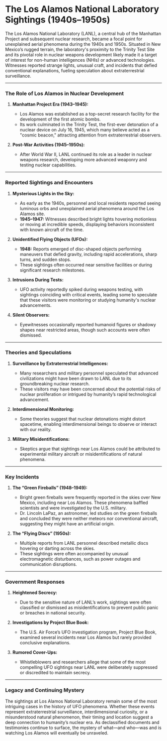 # The Los Alamos National Laboratory Sightings (1940s–1950s)

The Los Alamos National Laboratory (LANL), a central hub of the Manhattan Project and subsequent nuclear research, became a focal point for unexplained aerial phenomena during the 1940s and 1950s. Situated in New Mexico’s rugged terrain, the laboratory's proximity to the Trinity Test Site and its pivotal role in nuclear weapons development likely made it a target of interest for non-human intelligences (NHIs) or advanced technologies. Witnesses reported strange lights, unusual craft, and incidents that defied conventional explanations, fueling speculation about extraterrestrial surveillance.

---

### **The Role of Los Alamos in Nuclear Development**

1. **Manhattan Project Era (1943–1945):**
    
    - Los Alamos was established as a top-secret research facility for the development of the first atomic bombs.
    - Its work culminated in the Trinity Test, the first-ever detonation of a nuclear device on July 16, 1945, which many believe acted as a "cosmic beacon," attracting attention from extraterrestrial observers.
2. **Post-War Activities (1945–1950s):**
    
    - After World War II, LANL continued its role as a leader in nuclear weapons research, developing more advanced weaponry and testing nuclear capabilities.

---

### **Reported Sightings and Encounters**

1. **Mysterious Lights in the Sky:**
    
    - As early as the 1940s, personnel and local residents reported seeing luminous orbs and unexplained aerial phenomena around the Los Alamos site.
    - **1945–1947:** Witnesses described bright lights hovering motionless or moving at incredible speeds, displaying behaviors inconsistent with known aircraft of the time.
2. **Unidentified Flying Objects (UFOs):**
    
    - **1948:** Reports emerged of disc-shaped objects performing maneuvers that defied gravity, including rapid accelerations, sharp turns, and sudden stops.
    - These sightings often occurred near sensitive facilities or during significant research milestones.
3. **Intrusions During Tests:**
    
    - UFO activity reportedly spiked during weapons testing, with sightings coinciding with critical events, leading some to speculate that these visitors were monitoring or studying humanity's nuclear advancements.
4. **Silent Observers:**
    
    - Eyewitnesses occasionally reported humanoid figures or shadowy shapes near restricted areas, though such accounts were often dismissed.

---

### **Theories and Speculations**

1. **Surveillance by Extraterrestrial Intelligences:**
    
    - Many researchers and military personnel speculated that advanced civilizations might have been drawn to LANL due to its groundbreaking nuclear research.
    - These visitors may have been concerned about the potential risks of nuclear proliferation or intrigued by humanity’s rapid technological advancement.
2. **Interdimensional Monitoring:**
    
    - Some theories suggest that nuclear detonations might distort spacetime, enabling interdimensional beings to observe or interact with our reality.
3. **Military Misidentifications:**
    
    - Skeptics argue that sightings near Los Alamos could be attributed to experimental military aircraft or misidentifications of natural phenomena.

---

### **Key Incidents**

1. **The “Green Fireballs” (1948–1949):**
    
    - Bright green fireballs were frequently reported in the skies over New Mexico, including near Los Alamos. These phenomena baffled scientists and were investigated by the U.S. military.
    - Dr. Lincoln LaPaz, an astronomer, led studies on the green fireballs and concluded they were neither meteors nor conventional aircraft, suggesting they might have an artificial origin.
2. **The “Flying Discs” (1950s):**
    
    - Multiple reports from LANL personnel described metallic discs hovering or darting across the skies.
    - These sightings were often accompanied by unusual electromagnetic disturbances, such as power outages and communication disruptions.

---

### **Government Responses**

1. **Heightened Secrecy:**
    
    - Due to the sensitive nature of LANL’s work, sightings were often classified or dismissed as misidentifications to prevent public panic or breaches in national security.
2. **Investigations by Project Blue Book:**
    
    - The U.S. Air Force’s UFO investigation program, Project Blue Book, examined several incidents near Los Alamos but rarely provided conclusive explanations.
3. **Rumored Cover-Ups:**
    
    - Whistleblowers and researchers allege that some of the most compelling UFO sightings near LANL were deliberately suppressed or discredited to maintain secrecy.

---

### **Legacy and Continuing Mystery**

The sightings at Los Alamos National Laboratory remain some of the most intriguing cases in the history of UFO phenomena. Whether these events represent extraterrestrial surveillance, interdimensional curiosity, or a misunderstood natural phenomenon, their timing and location suggest a deep connection to humanity’s nuclear era. As declassified documents and testimonies continue to surface, the mystery of what—and who—was and is watching Los Alamos will eventually be unraveled.

